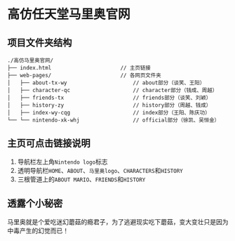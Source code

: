# 高仿任天堂马里奥官网

## 项目文件夹结构
```
./高仿马里奥官网/
├──	index.html						// 主页链接
├── web-pages/						// 各网页文件夹
│	├── about-tx-wy						// about部分（谈笑、王阳）
│	├── character-qc					// character部分（钱成、周越）
│	├── friends-tx						// friends部分（谈笑、刘颖）
│	├── history-zy						// history部分（周越、钱成）
│	├── index-wy-cqg					// index部分（王阳、陈庆功）
└──	└── nintendo-xk-whj					// official部分（徐凯、吴恒金）
```

## 主页可点击链接说明
1. 导航栏左上角`Nintendo logo`标志
2. 透明导航栏`HOME`、`ABOUT`、`马里奥logo`、`CHARACTERS`和`HISTORY`
3. 三根管道上的`ABOUT MARIO`、`FRIENDS`和`HISTORY`

## 透露个小秘密
马里奥就是个爱吃迷幻蘑菇的瘾君子，为了逃避现实吃下蘑菇，变大变壮只是因为中毒产生的幻觉而已！
